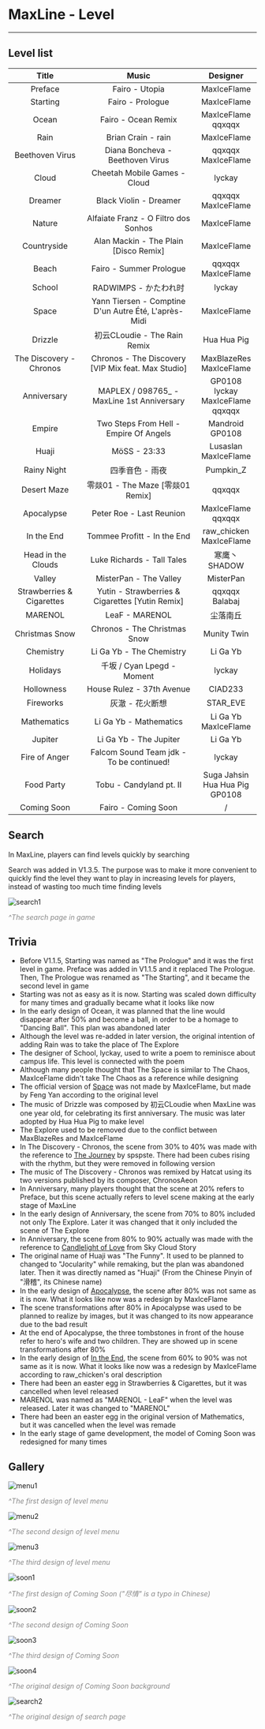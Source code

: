 # MaxLine - Level
*****
## Level list

|           Title           |                        Music                         |                   Designer                   |
|:-------------------------:|:----------------------------------------------------:|:--------------------------------------------:|
|          Preface          |                    Fairo - Utopia                    |                 MaxIceFlame                  |
|         Starting          |                   Fairo - Prologue                   |                 MaxIceFlame                  |
|           Ocean           |                 Fairo - Ocean Remix                  |            MaxIceFlame<br/>qqxqqx            |
|           Rain            |                  Brian Crain - rain                  |                 MaxIceFlame                  |
|      Beethoven Virus      |           Diana Boncheva - Beethoven Virus           |            qqxqqx<br/>MaxIceFlame            |
|           Cloud           |             Cheetah Mobile Games - Cloud             |                    lyckay                    |
|          Dreamer          |                Black Violin - Dreamer                |            qqxqqx<br/>MaxIceFlame            |
|          Nature           |         Alfaiate Franz - O Filtro dos Sonhos         |                 MaxIceFlame                  |
|        Countryside        |        Alan Mackin - The Plain [Disco Remix]         |                 MaxIceFlame                  |
|           Beach           |               Fairo - Summer Prologue                |            qqxqqx<br/>MaxIceFlame            |
|          School           |                   RADWIMPS - かたわれ时                   |                    lyckay                    |
|           Space           | Yann Tiersen - Comptine D'un Autre Été, L'après-Midi |                 MaxIceFlame                  |
|          Drizzle          |              初云CLoudie - The Rain Remix              |                 Hua Hua Pig                  |
|  The Discovery - Chronos  |  Chronos - The Discovery [VIP Mix feat. Max Studio]  |         MaxBlazeRes<br/>MaxIceFlame          |
|        Anniversary        |      MAPLEX / 098765_ - MaxLine 1st Anniversary      | GP0108<br/>lyckay<br/>MaxIceFlame<br/>qqxqqx |
|          Empire           |        Two Steps From Hell - Empire Of Angels        |             Mandroid<br/>GP0108              |
|           Huaji           |                     MöSS - 23:33                     |           Lusaslan<br/>MaxIceFlame           |
|        Rainy Night        |                      四季音色 - 雨夜                       |                  Pumpkin_Z                   |
|        Desert Maze        |             零燚01 - The Maze [零燚01 Remix]             |                    qqxqqx                    |
|        Apocalypse         |               Peter Roe - Last Reunion               |            MaxIceFlame<br/>qqxqqx            |
|        In the End         |             Tommee Profitt - In the End              |         raw_chicken<br/>MaxIceFlame          |
|    Head in the Clouds     |              Luke Richards - Tall Tales              |                  寒鹰丶SHADOW                   |
|          Valley           |                MisterPan - The Valley                |                  MisterPan                   |
| Strawberries & Cigarettes |   Yutin - Strawberries & Cigarettes [Yutin Remix]    |              qqxqqx<br/>Balabaj              |
|          MARENOL          |                    LeaF - MARENOL                    |                     尘落南丘                     |
|      Christmas Snow       |             Chronos - The Christmas Snow             |                 Munity Twin                  |
|         Chemistry         |               Li Ga Yb - The Chemistry               |                   Li Ga Yb                   |
|         Holidays          |               千坂 / Cyan Lpegd - Moment               |                    lyckay                    |
|        Hollowness         |              House Rulez - 37th Avenue               |                   CIAD233                    |
|         Fireworks         |                      灰澈 - 花火断想                       |                   STAR_EVE                   |
|        Mathematics        |                Li Ga Yb - Mathematics                |           Li Ga Yb<br/>MaxIceFlame           |
|          Jupiter          |                Li Ga Yb - The Jupiter                |                   Li Ga Yb                   |
|       Fire of Anger       |       Falcom Sound Team jdk - To be continued!       |                    lyckay                    |
|        Food Party         |               Tobu - Candyland pt. II                |    Suga Jahsin<br/>Hua Hua Pig<br/>GP0108    |
|        Coming Soon        |                 Fairo - Coming Soon                  |                      /                       |

## Search
In MaxLine, players can find levels quickly by searching

Search was added in V1.3.5. The purpose was to make it more convenient to quickly find the level they want to play in increasing levels for players, instead of wasting too much time finding levels

![search1](img/search1.png)
<body>
    <span style="color: #888888; ">
        <i>
            ^The search page in game
        </i>
    </span>
</body>

## Trivia
* Before V1.1.5, Starting was named as "The Prologue" and it was the first level in game. Preface was added in V1.1.5 and it replaced The Prologue. Then, The Prologue was renamed as "The Starting", and it became the second level in game
* Starting was not as easy as it is now. Starting was scaled down difficulty for many times and gradually became what it looks like now
* In the early design of Ocean, it was planned that the line would disappear after 50% and become a ball, in order to be a homage to "Dancing Ball". This plan was abandoned later
* Although the level was re-added in later version, the original intention of adding Rain was to take the place of The Explore
* The designer of School, lyckay, used to write a poem to reminisce about campus life. This level is connected with the poem
* Although many people thought that The Space is similar to The Chaos, MaxIceFlame didn't take The Chaos as a reference while designing
* The official version of [Space](https://www.bilibili.com/video/BV1Ex4y117sm) was not made by MaxIceFlame, but made by Feng Yan according to the original level
* The music of Drizzle was composed by 初云CLoudie when MaxLine was one year old, for celebrating its first anniversary. The music was later adopted by Hua Hua Pig to make level
* The Explore used to be removed due to the conflict between MaxBlazeRes and MaxIceFlame
* In The Discovery - Chronos, the scene from 30% to 40% was made with the reference to [The Journey](https://www.bilibili.com/video/BV18x411Z7ZB) by spspste. There had been cubes rising with the rhythm, but they were removed in following version
* The music of The Discovery - Chronos was remixed by Hatcat using its two versions published by its composer, ChronosAeon
* In Anniversary, many players thought that the scene at 20% refers to Preface, but this scene actually refers to level scene making at the early stage of MaxLine
* In the early design of Anniversary, the scene from 70% to 80% included not only The Explore. Later it was changed that it only included the scene of The Explore
* In Anniversary, the scene from 80% to 90% actually was made with the reference to [Candlelight of Love](https://www.bilibili.com/video/BV1Zi4y1K7az) from Sky Cloud Story
* The original name of Huaji was "The Funny". It used to be planned to changed to "Jocularity" while remaking, but the plan was abandoned later. Then it was directly named as "Huaji" (From the Chinese Pinyin of "滑稽", its Chinese name)
* In the early design of [Apocalypse](https://www.bilibili.com/video/BV1uv411678R), the scene after 80% was not same as it is now. What it looks like now was a redesign by MaxIceFlame
* The scene transformations after 80% in Apocalypse was used to be planned to realize by images, but it was changed to its now appearance due to the bad result
* At the end of Apocalypse, the three tombstones in front of the house refer to hero's wife and two children. They are showed up in scene transformations after 80%
* In the early design of [In the End](https://www.bilibili.com/video/BV1qN41197MR), the scene from 60% to 90% was not same as it is now. What it looks like now was a redesign by MaxIceFlame according to raw_chicken's oral description
* There had been an easter egg in Strawberries & Cigarettes, but it was cancelled when level released
* MARENOL was named as "MARENOL - LeaF" when the level was released. Later it was changed to "MARENOL"
* There had been an easter egg in the original version of Mathematics, but it was cancelled when the level was remade
* In the early stage of game development, the model of Coming Soon was redesigned for many times

## Gallery
![menu1](img/menu1.png)
<body>
    <span style="color: #888888; ">
        <i>
            ^The first design of level menu
        </i>
    </span>
</body>

![menu2](img/menu2.png)
<body>
    <span style="color: #888888; ">
        <i>
            ^The second design of level menu
        </i>
    </span>
</body>

![menu3](img/menu3.png)
<body>
    <span style="color: #888888; ">
        <i>
            ^The third design of level menu
        </i>
    </span>
</body>

![soon1](img/soon1.png)
<body>
    <span style="color: #888888; ">
        <i>
            ^The first design of Coming Soon ("尽情" is a typo in Chinese)
        </i>
    </span>
</body>

![soon2](img/soon2.png)
<body>
    <span style="color: #888888; ">
        <i>
            ^The second design of Coming Soon
        </i>
    </span>
</body>

![soon3](img/soon3.png)
<body>
    <span style="color: #888888; ">
        <i>
            ^The third design of Coming Soon
        </i>
    </span>
</body>

![soon4](img/soon4.jpg)
<body>
    <span style="color: #888888; ">
        <i>
            ^The original design of Coming Soon background
        </i>
    </span>
</body>

![search2](img/search2.png)
<body>
    <span style="color: #888888; ">
        <i>
            ^The original design of search page
        </i>
    </span>
</body>